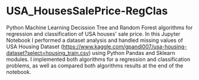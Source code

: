 # USA_HousesSalePrice-RegClas
Python Machine Learning Decission Tree and Random Forest algorithms for regression and classification of USA houses' sale price.
In this Jupyter Notebook I performed a dataset analysis and handled missing values of USA Housing Dataset (https://www.kaggle.com/gpandi007/usa-housing-dataset?select=housing_train.csv) using Python Pandas and Sklearn modules.
I implemented both algorithms for a regression and classification problems, as well as compared both algorithms results at the end of the notebook.
